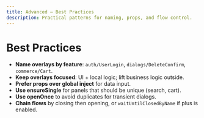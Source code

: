 ```yaml
---
title: Advanced — Best Practices
description: Practical patterns for naming, props, and flow control.
---
```


# Best Practices

- **Name overlays by feature**: `auth/UserLogin`, `dialogs/DeleteConfirm`, `commerce/Cart`.
- **Keep overlays focused**: UI + local logic; lift business logic outside.
- **Prefer props over global inject** for data input.
- **Use ensureSingle** for panels that should be unique (search, cart).
- **Use openOnce** to avoid duplicates for transient dialogs.
- **Chain flows** by closing then opening, or `waitUntilClosedByName` if plus is enabled.
